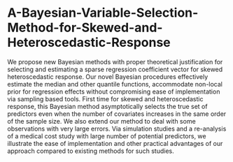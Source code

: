 # A-Bayesian-Variable-Selection-Method-for-Skewed-and-Heteroscedastic-Response
We propose new Bayesian methods with proper theoretical justification for selecting and estimating a sparse regression coefficient vector for skewed heteroscedastic response. Our novel Bayesian procedures effectively estimate the median and other quantile functions, accommodate non-local prior for regression effects without compromising ease of implementation via sampling based tools. First time for skewed and heteroscedastic response, this Bayesian method asymptotically selects the true set of predictors even when the number of covariates increases in the same order of the sample size. We also extend our method to deal with some observations with very large errors. Via simulation studies and a re-analysis of a medical cost study with large number of potential predictors, we illustrate the ease of implementation and other practical advantages of our approach compared to existing methods for such studies. 
